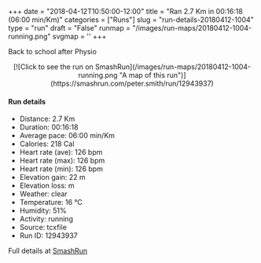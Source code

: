 +++
date = "2018-04-12T10:50:00-12:00"
title = "Ran 2.7 Km in 00:16:18 (06:00 min/Km)"
categories = ["Runs"]
slug = "run-details-20180412-1004"
type = "run"
draft = "False"
runmap = "/images/run-maps/20180412-1004-running.png"
svgmap = '<polyline points="39 100, 39 98, 41 97, 41 95, 42 93, 42 91, 41 90, 40 88, 37 86, 37 85, 36 83, 36 82, 36 80, 37 79, 37 77, 37 76, 38 73, 39 71, 39 69, 39 68, 36 67, 32 67, 29 66, 26 66, 25 65, 23 64, 23 63, 24 62, 24 60, 25 54, 26 53, 26 52, 26 50, 28 50, 29 49, 33 41, 35 39, 36 36, 37 36, 38 32, 39 31, 41 30, 42 29, 43 28, 44 26, 47 25, 48 21, 48 21, 50 20, 52 19, 55 17, 56 15, 58 14, 59 13, 62 11, 67 6, 69 4, 73 0, 74 0, 75 0, 76 3, 76 4">'
+++

Back to school after Physio 

<!--more-->

<center>
[![Click to see the run on SmashRun](/images/run-maps/20180412-1004-running.png "A map of this run")](https://smashrun.com/peter.smith/run/12943937)
</center>

#### Run details

* Distance: 2.7 Km
* Duration: 00:16:18
* Average pace: 06:00 min/Km
* Calories: 218 Cal
* Heart rate (ave): 126 bpm
* Heart rate (max): 126 bpm
* Heart rate (min): 126 bpm
* Elevation gain: 22 m
* Elevation loss:  m
* Weather: clear
* Temperature: 16 &deg;C
* Humidity: 51%
* Activity: running
* Source: tcxfile
* Run ID: 12943937

Full details at [SmashRun](https://smashrun.com/peter.smith/run/12943937)